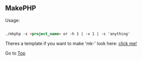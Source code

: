 ## MakePHP
<main id="top">
Usage:

```markdown

./mkphp -s <project_name> or -h 1 | -v 1 | -s 'anything'

```
</main>

Theres a template if you want to make 'mk-<programming lang>' look  here: <a href="github.com/Abdulhadi5692HDI/
mk-anything.git">click me!</a>

Go to <a href="#top">Top</a>
